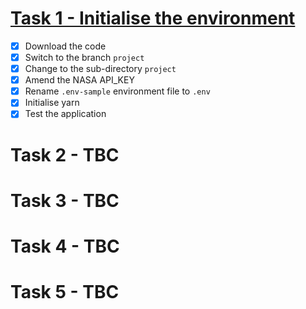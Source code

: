 # [Task 1 - Initialise the environment](https://github.com/rosera/nd032-c2-functional-programming-with-javascript-starter/blob/project/task-one.md)

- [x] Download the code
- [x] Switch to the branch `project`
- [x] Change to the sub-directory `project`
- [x] Amend the NASA API_KEY
- [x] Rename `.env-sample` environment file to `.env`
- [x] Initialise yarn
- [x] Test the application

# Task 2 - TBC 

# Task 3 - TBC

# Task 4 - TBC

# Task 5 - TBC
